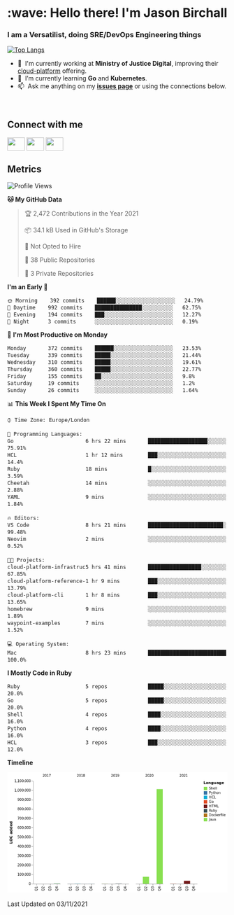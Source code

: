 <h1 align="left" id="jason-title">:wave: Hello there! I'm Jason Birchall</h1>
<h3 align="left">I am a Versatilist, doing SRE/DevOps Engineering things</h3>

[![Top Langs](https://github-readme-stats.vercel.app/api?username=jasonBirchall&show_icons=true&count_private=true&include_all_commits=true&theme=gruvbox)](https://github.com/anuraghazra/github-readme-stats)

- :office: &nbsp;I'm currently working at **Ministry of Justice Digital**, improving their [cloud-platform](https://github.com/ministryofjustice/cloud-platform) offering.
- :seedling: &nbsp;I’m currently learning **Go** and **Kubernetes**.
- :mailbox: &nbsp;Ask me anything on my **[issues page]** or using the connections below.


<br>

<h2>Connect with me</h2>
<p>
<a href="https://twitter.com/jsonBirchall" target="blank"><img align="center" src="https://cdn.jsdelivr.net/npm/simple-icons@3.0.1/icons/twitter.svg" alt="" height="30" width="40" /></a>
<a href="https://keybase.io/json0" target="blank"><img align="center" src="https://cdn.jsdelivr.net/npm/simple-icons@3.0.1/icons/keybase.svg" alt="" height="30" width="40" /></a>
<a href="https://www.reddit.com/user/kakorate" target="blank"><img align="center" src="https://cdn.jsdelivr.net/npm/simple-icons@3.0.1/icons/reddit.svg" alt="" height="30" width="40" /></a>
</p>

<h2>Metrics</h2>

<!--START_SECTION:waka-->
![Profile Views](http://img.shields.io/badge/Profile%20Views-4-blue)

**🐱 My GitHub Data** 

> 🏆 2,472 Contributions in the Year 2021
 > 
> 📦 34.1 kB Used in GitHub's Storage 
 > 
> 🚫 Not Opted to Hire
 > 
> 📜 38 Public Repositories 
 > 
> 🔑 3 Private Repositories  
 > 
**I'm an Early 🐤** 

```text
🌞 Morning    392 commits    ██████░░░░░░░░░░░░░░░░░░░   24.79% 
🌆 Daytime    992 commits    ███████████████░░░░░░░░░░   62.75% 
🌃 Evening    194 commits    ███░░░░░░░░░░░░░░░░░░░░░░   12.27% 
🌙 Night      3 commits      ░░░░░░░░░░░░░░░░░░░░░░░░░   0.19%

```
📅 **I'm Most Productive on Monday** 

```text
Monday       372 commits    ██████░░░░░░░░░░░░░░░░░░░   23.53% 
Tuesday      339 commits    █████░░░░░░░░░░░░░░░░░░░░   21.44% 
Wednesday    310 commits    █████░░░░░░░░░░░░░░░░░░░░   19.61% 
Thursday     360 commits    █████░░░░░░░░░░░░░░░░░░░░   22.77% 
Friday       155 commits    ██░░░░░░░░░░░░░░░░░░░░░░░   9.8% 
Saturday     19 commits     ░░░░░░░░░░░░░░░░░░░░░░░░░   1.2% 
Sunday       26 commits     ░░░░░░░░░░░░░░░░░░░░░░░░░   1.64%

```


📊 **This Week I Spent My Time On** 

```text
⌚︎ Time Zone: Europe/London

💬 Programming Languages: 
Go                       6 hrs 22 mins       ███████████████████░░░░░░   75.91% 
HCL                      1 hr 12 mins        ███░░░░░░░░░░░░░░░░░░░░░░   14.4% 
Ruby                     18 mins             █░░░░░░░░░░░░░░░░░░░░░░░░   3.59% 
Cheetah                  14 mins             ░░░░░░░░░░░░░░░░░░░░░░░░░   2.88% 
YAML                     9 mins              ░░░░░░░░░░░░░░░░░░░░░░░░░   1.84%

🔥 Editors: 
VS Code                  8 hrs 21 mins       ████████████████████████░   99.48% 
Neovim                   2 mins              ░░░░░░░░░░░░░░░░░░░░░░░░░   0.52%

🐱‍💻 Projects: 
cloud-platform-infrastruc5 hrs 41 mins       █████████████████░░░░░░░░   67.85% 
cloud-platform-reference-1 hr 9 mins         ███░░░░░░░░░░░░░░░░░░░░░░   13.79% 
cloud-platform-cli       1 hr 8 mins         ███░░░░░░░░░░░░░░░░░░░░░░   13.65% 
homebrew                 9 mins              ░░░░░░░░░░░░░░░░░░░░░░░░░   1.89% 
waypoint-examples        7 mins              ░░░░░░░░░░░░░░░░░░░░░░░░░   1.52%

💻 Operating System: 
Mac                      8 hrs 23 mins       █████████████████████████   100.0%

```

**I Mostly Code in Ruby** 

```text
Ruby                     5 repos             █████░░░░░░░░░░░░░░░░░░░░   20.0% 
Go                       5 repos             █████░░░░░░░░░░░░░░░░░░░░   20.0% 
Shell                    4 repos             ████░░░░░░░░░░░░░░░░░░░░░   16.0% 
Python                   4 repos             ████░░░░░░░░░░░░░░░░░░░░░   16.0% 
HCL                      3 repos             ███░░░░░░░░░░░░░░░░░░░░░░   12.0%

```


**Timeline**

![Chart not found](https://raw.githubusercontent.com/jasonBirchall/jasonBirchall/main/charts/bar_graph.png) 


 Last Updated on 03/11/2021
<!--END_SECTION:waka-->

<!-- links -->

[issues page]: https://github.com/jasonBirchall/jasonBirchall/issues "jasonBirchall/issues"
